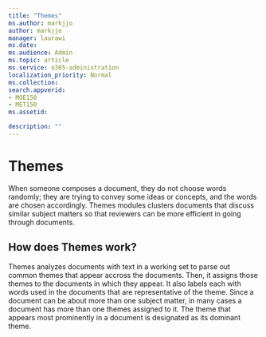 ```yaml
---
title: "Themes"
ms.author: markjjo
author: markjjo
manager: laurawi
ms.date: 
ms.audience: Admin
ms.topic: article
ms.service: o365-administration
localization_priority: Normal
ms.collection: 
search.appverid: 
- MOE150
- MET150
ms.assetid: 

description: ""
---
```


# Themes
When someone composes a document, they do not choose words randomly; they are trying to convey some ideas or concepts, and the words are chosen accordingly. Themes modules clusters documents that discuss similar subject matters so that reviewers can be more efficient in going through documents.

## How does Themes work?
Themes analyzes documents with text in a working set to parse out common themes that appear accross the documents. Then, it assigns those themes to the documents in which they appear. It also labels each with words used in the documents that are representative of the theme. Since a document can be about more than one subject matter, in many cases a document has more than one themes assigned to it. The theme that appears most prominently in a document is designated as its dominant theme.